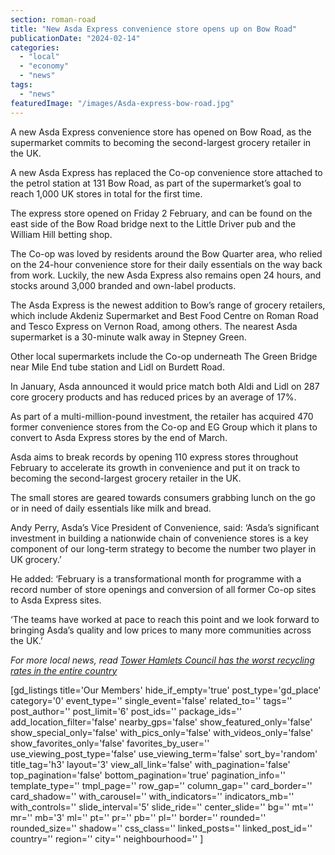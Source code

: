 ```yaml
---
section: roman-road
title: "New Asda Express convenience store opens up on Bow Road"
publicationDate: "2024-02-14"
categories: 
  - "local"
  - "economy"
  - "news"
tags: 
  - "news"
featuredImage: "/images/Asda-express-bow-road.jpg"
---
```


A new Asda Express convenience store has opened on Bow Road, as the supermarket commits to becoming the second-largest grocery retailer in the UK. 

A new Asda Express has replaced the Co-op convenience store attached to the petrol station at 131 Bow Road, as part of the supermarket’s goal to reach 1,000 UK stores in total for the first time.

The express store opened on Friday 2 February, and can be found on the east side of the Bow Road bridge next to the Little Driver pub and the William Hill betting shop.

The Co-op was loved by residents around the Bow Quarter area, who relied on the 24-hour convenience store for their daily essentials on the way back from work. Luckily, the new Asda Express also remains open 24 hours, and stocks around 3,000 branded and own-label products.

The Asda Express is the newest addition to Bow’s range of grocery retailers, which include Akdeniz Supermarket and Best Food Centre on Roman Road and Tesco Express on Vernon Road, among others. The nearest Asda supermarket is a 30-minute walk away in Stepney Green.

Other local supermarkets include the Co-op underneath The Green Bridge near Mile End tube station and Lidl on Burdett Road.

In January, Asda announced it would price match both Aldi and Lidl on 287 core grocery products and has reduced prices by an average of 17%. 

As part of a multi-million-pound investment, the retailer has acquired 470 former convenience stores from the Co-op and EG Group which it plans to convert to Asda Express stores by the end of March.

Asda aims to break records by opening 110 express stores throughout February to accelerate its growth in convenience and put it on track to becoming the second-largest grocery retailer in the UK. 

The small stores are geared towards consumers grabbing lunch on the go or in need of daily essentials like milk and bread. 

Andy Perry, Asda’s Vice President of Convenience, said: ‘Asda’s significant investment in building a nationwide chain of convenience stores is a key component of our long-term strategy to become the number two player in UK grocery.’

He added: ‘February is a transformational month for programme with a record number of store openings and conversion of all former Co-op sites to Asda Express sites. 

‘The teams have worked at pace to reach this point and we look forward to bringing Asda’s quality and low prices to many more communities across the UK.’

_For more local news, read_ [_Tower Hamlets Council has the worst recycling rates in the entire country_](https://romanroadlondon.com/tower-hamlets-council-worst-household-recycling-rates-country/) 

\[gd\_listings title='Our Members' hide\_if\_empty='true' post\_type='gd\_place' category='0' event\_type='' single\_event='false' related\_to='' tags='' post\_author='' post\_limit='6' post\_ids='' package\_ids='' add\_location\_filter='false' nearby\_gps='false' show\_featured\_only='false' show\_special\_only='false' with\_pics\_only='false' with\_videos\_only='false' show\_favorites\_only='false' favorites\_by\_user='' use\_viewing\_post\_type='false' use\_viewing\_term='false' sort\_by='random' title\_tag='h3' layout='3' view\_all\_link='false' with\_pagination='false' top\_pagination='false' bottom\_pagination='true' pagination\_info='' template\_type='' tmpl\_page='' row\_gap='' column\_gap='' card\_border='' card\_shadow='' with\_carousel='' with\_indicators='' indicators\_mb='' with\_controls='' slide\_interval='5' slide\_ride='' center\_slide='' bg='' mt='' mr='' mb='3' ml='' pt='' pr='' pb='' pl='' border='' rounded='' rounded\_size='' shadow='' css\_class='' linked\_posts='' linked\_post\_id='' country='' region='' city='' neighbourhood='' \]
